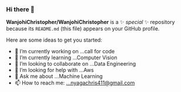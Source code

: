 ### Hi there 👋


**WanjohiChristopher/WanjohiChristopher** is a ✨ _special_ ✨ repository because its `README.md` (this file) appears on your GitHub profile.

Here are some ideas to get you started:

- 🔭 I’m currently working on ...call for code
- 🌱 I’m currently learning ...Computer Vision
- 👯 I’m looking to collaborate on ...Data Engineering
- 🤔 I’m looking for help with ...Aws
- 💬 Ask me about ...Machine Learning
- 📫 How to reach me: ...nyagachris411@gmail.com



